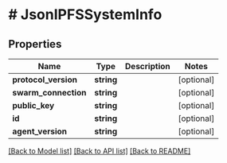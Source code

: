 # # JsonIPFSSystemInfo

## Properties

Name | Type | Description | Notes
------------ | ------------- | ------------- | -------------
**protocol_version** | **string** |  | [optional]
**swarm_connection** | **string** |  | [optional]
**public_key** | **string** |  | [optional]
**id** | **string** |  | [optional]
**agent_version** | **string** |  | [optional]

[[Back to Model list]](../../README.md#models) [[Back to API list]](../../README.md#endpoints) [[Back to README]](../../README.md)
